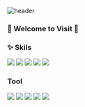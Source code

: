 ![header](https://capsule-render.vercel.app/api?type=Waving&color=gradient&text=%20GeungMin%20%20&height=200&fontSize=100)

### 🫧 Welcome to Visit 👋  

### ✨ Skils  
<img src="https://img.shields.io/badge/Java-5382a1?style=flat-square"/>
<img src="https://img.shields.io/badge/Spring Boot-6DB33F?style=flat-square&logo=Spring Boot&logoColor=white"/>
<img src="https://img.shields.io/badge/JPA-6DB33F?style=flat-square"/>  
<img src="https://img.shields.io/badge/MySQL-4479A1?style=flat-square&logo=MySQL&logoColor=white"/>  

<img src="https://github-readme-stats.vercel.app/api?username=seung9526&show_icons=true">  

### Tool  
<img src="https://img.shields.io/badge/IntelliJ IDEA-000000?style=flat-square&logo=IntelliJ IDEA&logoColor=white"/>
<img src="https://img.shields.io/badge/Visual Studio Code-007ACC?style=flat-square&logoVisual Studio Code&logoColor=white"/>
<img src="https://img.shields.io/badge/Git-F05032?style=flat-square&logo=git&logoColor=white"/>
<img src="https://img.shields.io/badge/Sourcetree-0052CC?style=flat-square&logo=Sourcetree&logoColor=white"/>
<img src="https://img.shields.io/badge/Jira-0052CC?style=flat-square&logo=Jira&logoColor=white"/>

<!--
**seung9526/seung9526** is a ✨ _special_ ✨ repository because its `README.md` (this file) appears on your GitHub profile.

Here are some ideas to get you started:

- 🔭 I’m currently working on ...
- 🌱 I’m currently learning ...
- 👯 I’m looking to collaborate on ...
- 🤔 I’m looking for help with ...
- 💬 Ask me about ...
- 📫 How to reach me: ...
- 😄 Pronouns: ...
- ⚡ Fun fact: ...
-->
